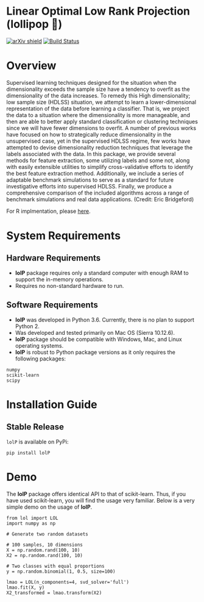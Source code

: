 # Linear Optimal Low Rank Projection (lollipop :lollipop:)


[![arXiv shield](https://img.shields.io/badge/arXiv-1709.01233-red.svg?style=flat)](https://arxiv.org/abs/1709.01233)
[![Build Status](https://travis-ci.org/j1c/lol.svg?branch=master)](https://travis-ci.org/neurodata/lollipop.svg?branch=master)

# Overview

Supervised learning techniques designed for the situation when the dimensionality exceeds the sample size have a tendency to overfit as the dimensionality of the data increases. To remedy this High dimensionality; low sample size (HDLSS) situation, we attempt to learn a lower-dimensional representation of the data before learning a classifier. That is, we project the data to a situation where the dimensionality is more manageable, and then are able to better apply standard classification or clustering techniques since we will have fewer dimensions to overfit. A number of previous works have focused on how to strategically reduce dimensionality in the unsupervised case, yet in the supervised HDLSS regime, few works have attempted to devise dimensionality reduction techniques that leverage the labels associated with the data. In this package, we provide several methods for feature extraction, some utilizing labels and some not, along with easily extensible utilities to simplify cross-validative efforts to identify the best feature extraction method. Additionally, we include a series of adaptable benchmark simulations to serve as a standard for future investigative efforts into supervised HDLSS. Finally, we produce a comprehensive comparison of the included algorithms across a range of benchmark simulations and real data applications. (Credit: Eric Bridgeford)

For R implmentation, please [here](https://github.com/neurodata/lol).

# System Requirements

## Hardware Requirements
- **lolP** package requires only a standard computer with enough RAM to support the in-memory operations.
- Requires no non-standard hardware to run.

## Software Requirements
- **lolP** was developed in Python 3.6. Currently, there is no plan to support Python 2.
- Was developed and tested primarily on Mac OS (Sierra 10.12.6).
- **lolP** package should be compatible with Windows, Mac, and Linux operating systems.
- **lolP** is robust to Python package versions as it only requires the following packages:
```
numpy
scikit-learn
scipy
```

# Installation Guide

## Stable Release
`lolP` is available on PyPi:
```
pip install lolP
```

# Demo
The **lolP** package offers identical API to that of scikit-learn. Thus, if you have used scikit-learn,
you will find the usage very familiar. Below is a very simple demo on the usage of **lolP**.

```
from lol import LOL
import numpy as np

# Generate two random datasets

# 100 samples, 10 dimensions
X = np.random.rand(100, 10)
X2 = np.random.rand(100, 10)

# Two classes with equal proportions
y = np.random.binomial(1, 0.5, size=100)

lmao = LOL(n_components=4, svd_solver='full')
lmao.fit(X, y)
X2_transformed = lmao.transform(X2)
```